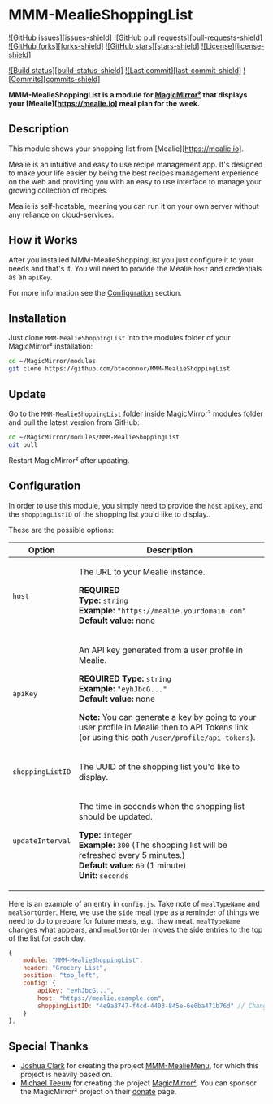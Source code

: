 # MMM-MealieShoppingList

[![GitHub issues][issues-shield]](https://github.com/btoconnor/MMM-MealieShoppingList/issues)
[![GitHub pull requests][pull-requests-shield]](https://github.com/btoconnor/MMM-MealieShoppingList/pulls)
[![GitHub forks][forks-shield]](https://github.com/btoconnor/MMM-MealieShoppingList/network)
[![GitHub stars][stars-shield]](https://github.com/btoconnor/MMM-MealieShoppingList/stargazers)
[![License][license-shield]](https://github.com/btoconnor/MMM-MealieShoppingList/blob/master/LICENSE)

[![Build status][build-status-shield]](https://github.com/btoconnor/MMM-MealieShoppingList/actions/workflows/automated-tests.yaml)
[![Last commit][last-commit-shield]](https://github.com/btoconnor/MMM-MealieShoppingList/commits/main)
[![Commits][commits-shield]](https://github.com/btoconnor/MMM-MealieShoppingList/commits/main)

**MMM-MealieShoppingList is a module for [MagicMirror²](https://github.com/MagicMirrorOrg/MagicMirror) that displays your [Mealie][https://mealie.io] meal plan for the week.**

## Description

This module shows your shopping list from [Mealie][https://mealie.io].

Mealie is an intuitive and easy to use recipe management app. It's designed to make your life easier by being the best recipes management experience on the web and providing you with an easy to use interface to manage your growing collection of recipes.

Mealie is self-hostable, meaning you can run it on your own server without any reliance on cloud-services.

## How it Works

After you installed MMM-MealieShoppingList you just configure it to your needs and that's it. You will need to provide the Mealie `host` and credentials as an `apiKey`.

For more information see the [Configuration](#configuration) section.

## Installation

Just clone `MMM-MealieShoppingList` into the modules folder of your MagicMirror² installation:

```bash
cd ~/MagicMirror/modules
git clone https://github.com/btoconnor/MMM-MealieShoppingList
```

## Update

Go to the `MMM-MealieShoppingList` folder inside MagicMirror² modules folder and pull the latest version from GitHub:

```bash
cd ~/MagicMirror/modules/MMM-MealieShoppingList
git pull
```

Restart MagicMirror² after updating.

## Configuration

In order to use this module, you simply need to provide the `host` `apiKey`, and the `shoppingListID` of the shopping list you'd like to display..

These are the possible options:

<!-- prettier-ignore-start -->
| Option                          | Description    |
|---------------------------------|----------------|
| `host`                          | <p>The URL to your Mealie instance.</p><p>**REQUIRED**<br>**Type:** `string`<br>**Example:** `"https://mealie.yourdomain.com"`<br>**Default value:** none</p>|
| `apiKey`                        | <p>An API key generated from a user profile in Mealie.</p><p>**REQUIRED** **Type:** `string`<br>**Example:** `"eyhJbcG..."`<br>**Default value:** none</p><p>**Note:** You can generate a key by going to your user profile in Mealie then to API Tokens link (or using this path `/user/profile/api-tokens`).</p>|
| `shoppingListID`                | <p>The UUID of the shopping list you'd like to display.</p><p>
| `updateInterval`                | <p>The time in seconds when the shopping list should be updated.</p><p>**Type:** `integer`<br>**Example:** `300` (The shopping list will be refreshed every 5 minutes.)<br>**Default value:** `60` (1 minute)<br>**Unit:** `seconds`</p>|
<!-- prettier-ignore-end -->

Here is an example of an entry in `config.js`. Take note of `mealTypeName` and `mealSortOrder`. Here, we use the `side` meal type as a reminder of things we need to do to prepare for future meals, e.g., thaw meat. `mealTypeName` changes what appears, and `mealSortOrder` moves the side entries to the top of the list for each day.

```javascript
{
    module: "MMM-MealieShoppingList",
    header: "Grocery List",
    position: "top_left",
    config: {
        apiKey: "eyhJbcG...",
        host: "https://mealie.example.com",
        shoppingListID: "4e9a8747-f4cd-4403-845e-6e0ba471b76d" // Change me with your shopping list ID
    }
},
```

## Special Thanks

- [Joshua Clark](https://github.com/zanix) for creating the project [MMM-MealieMenu](https://github.com/zanix/MMM-MealieMenu), for which this project is heavily based on.
- [Michael Teeuw](https://github.com/MichMich) for creating the project [MagicMirror²](https://github.com/MagicMirrorOrg/MagicMirror). You can sponsor the MagicMirror² project on their [donate](https://magicmirror.builders/#donate) page.

